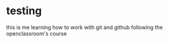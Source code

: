 # testing
this is me learning how to work with git and github 
following the openclassroom's course 

